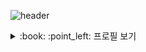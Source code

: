 ![header](https://capsule-render.vercel.app/api?type=waving&color=timeAuto&height=200&section=header&text=JeroCaller's%20Github&fontSize=70&animation=scaleIn&fontAlignY=40)

<details>
<summary>:book: :point_left: 프로필 보기</summary>
<div markdown="1">

### 지속적인 배움과 최적의 솔루션을 위한 깊은 고민으로 끊임없이 성장하는 개발자, JeroCaller입니다. 

#### 강점
- 코딩, 구현에만 치중하지 않고 독자, 사용자들도 쉽게 이해할 수 있는 문서 작성.   
  - 새로 배운 내용을 최대한 이해하기 쉽게 글로 정리하여 기술 블로그에 정리해 오고 있습니다. 
    - [JeroCaller's blog](https://jerocaller.github.io/)
  - 라이브러리 및 API의 편리한 사용을 위한 기술 문서 작성 경험이 있습니다. 
    - [Spoon Suits javadoc](https://github.com/JeroCaller/Spoon-Suits?tab=readme-ov-file#%EC%A0%95%EB%B3%B4---info)
    - [프로젝트에서 작성한 REST API 명세서](https://github.com/JeroCaller/forklog-backend/wiki/%EC%82%B0%EC%B6%9C%EB%AC%BC#api-%EC%A0%95%EC%9D%98%EC%84%9C)

- 꾸준한 학습과 기록, 그리고 실제 서비스라 생각하고 코드로 구현.
  - 학습한 내용을 실제 상황을 가정하여 코드로 구현하며 이를 기록해 나가고 있습니다. 
    - [공부 기록용 repo](#study-repo), 
    - [ex) 사용자 게시판 구현을 통한 JPA 개념 정리](https://jerocaller.github.io/spring/Spring-Data-Jpa/)

#### 앞으로 추구하는 방향성
- 새로운 기술, 지식 학습을 꾸준히 하여 문제해결 능력을 길러 질 좋은 서비스를 제공하는 개발자.
- 구현뿐만 아니라 코드의 가독성, 안정성, 성능 등 다방면을 고려하고 문제를 해결하는 개발자.

## Profile

<a href="https://jerocaller.github.io/">
  <img alt="JeroCaller's blog" src="https://img.shields.io/badge/JeroCaller's blog-181717?style=flat&logo=github&logoColor=white" />
</a>
<a href="mailto:j69m17@gmail.com">
  <img alt="gmail" src="https://img.shields.io/badge/j69m17@gmail.com-EA4335?style=flat&logo=gmail&logoColor=white" />
</a>

## Github stats

<table align="center">
  <tr>
    <td>
      <img alt="JeroCaller's GitHub stats" src="https://github-readme-stats.vercel.app/api?username=JeroCaller&count_private=true&show_icons=true&theme=tokyonight" />
    </td>
    <td>
      <img alt="GitHub Streak" src="https://streak-stats.demolab.com?user=JeroCaller&theme=dark&locale=ko" />
    </td>
  </tr>
  <tr>
    <td colspan="2">
      <img alt="JeroCaller's github activity graph" src="https://github-readme-activity-graph.vercel.app/graph?username=JeroCaller&theme=react" />
    </td>
  </tr>
</table>

## Skills

### BE

![Java](https://img.shields.io/badge/java-%23ED8B00.svg?style=for-the-badge&logo=openjdk&logoColor=white)
<img src="https://img.shields.io/badge/springboot-6DB33F?style=for-the-badge&logo=springboot&logoColor=white">
<img src="https://img.shields.io/badge/spring data jpa-6DB33F?style=for-the-badge&logoColor=white">
<img src="https://img.shields.io/badge/spring security-6DB33F?style=for-the-badge&logo=springsecurity&logoColor=white">
![JWT](https://img.shields.io/badge/JWT-black?style=for-the-badge&logo=JSON%20web%20tokens)
<img src="https://img.shields.io/badge/springboot test-6DB33F?style=for-the-badge&logoColor=white">
<img src="https://img.shields.io/badge/junit5-25A162?style=for-the-badge&logo=junit5&logoColor=white">
<img src="https://img.shields.io/badge/selenium-43B02A?style=for-the-badge&logo=selenium&logoColor=white">
<img src="https://img.shields.io/badge/spring cloud open feign-6DB33F?style=for-the-badge" />
<img src="https://img.shields.io/badge/spring oauth2 client-6DB33F?style=for-the-badge" />
<img src="https://img.shields.io/badge/gradle-02303A?style=for-the-badge&logo=gradle&logoColor=white">
<img src="https://img.shields.io/badge/swagger-85EA2D?style=for-the-badge&logo=swagger&logoColor=FAF9EE" />

### FE

![]()
<img src="https://img.shields.io/badge/react-61DAFB?style=for-the-badge&logo=react&logoColor=white"/>
<img src="https://img.shields.io/badge/redux-764ABC?style=for-the-badge&logo=redux&logoColor=white"/>
<img src="https://img.shields.io/badge/html5-E34F26?style=for-the-badge&logo=html5&logoColor=white"/>
<img src="https://img.shields.io/badge/css3-663399?style=for-the-badge&logo=css&logoColor=white"/>
<img src="https://img.shields.io/badge/javascript-F7DF1E?style=for-the-badge&logo=javascript&logoColor=white" />

### DB

<img src="https://img.shields.io/badge/mariadb-003545?style=for-the-badge&logo=mariadb&logoColor=white"/>

### Git

![]()
<img src="https://img.shields.io/badge/git-F05032?style=for-the-badge&logo=git&logoColor=white"/>
<img src="https://img.shields.io/badge/github-181717?style=for-the-badge&logo=github&logoColor=white"/>
<img src="https://img.shields.io/badge/sourcetree-0052CC?style=for-the-badge&logo=sourcetree&logoColor=white"/>

### CI/CD & Automation

<img src="https://img.shields.io/badge/github actions-2088FF?style=for-the-badge&logo=githubactions&logoColor=white">

### Deployment

![]()
<img src="https://img.shields.io/badge/jitpack-000000?style=for-the-badge&logo=jitpack&logoColor=white">
<img src="https://img.shields.io/badge/github pages-222222?style=for-the-badge&logo=githubpages&logoColor=white">

### Project Management

![]()
<img src="https://img.shields.io/badge/project-%23121011?style=for-the-badge"><img src="https://img.shields.io/badge/github projects-181717?style=for-the-badge&logo=github&logoColor=white">
<img src="https://img.shields.io/badge/issue tracker-%23121011?style=for-the-badge"><img src="https://img.shields.io/badge/github issues-181717?style=for-the-badge&logo=github&logoColor=white">

### IDE

![Visual Studio Code](https://img.shields.io/badge/Visual%20Studio%20Code-0078d7.svg?style=for-the-badge&logo=visual-studio-code&logoColor=white)
<img src="https://img.shields.io/badge/intellij-000000?style=for-the-badge&logo=intellijidea">
<img src="https://img.shields.io/badge/eclipse ide-2C2255?style=for-the-badge&logo=eclipseide&logoColor=white" /> 

### etc.

![]()
<img src="https://img.shields.io/badge/Python-3776AB?style=for-the-badge&logo=python&logoColor=white">
<img src="https://img.shields.io/badge/gemini cli-8E75B2?style=for-the-badge&logo=googlegemini&logoColor=white" />
<img src="https://img.shields.io/badge/notion-000000?style=for-the-badge&logo=notion&logoColor=white" />
<img src="https://img.shields.io/badge/Slack-4A154B?style=for-the-badge&logo=slack&logoColor=white" />

## Projects

- 아이콘을 클릭하면 해당 repo로 이동합니다. 
- 각 프로젝트 repo 내 README.md에서 상세 설명을 보실 수 있습니다.

<table align="center">
  <tr>
    <td align="center" colspan="4">
      <a href="https://github.com/JeroCaller/Spoon-Suits">
        <img alt="Spoon-Suits" src="https://github.com/JeroCaller/Spoon-Suits/blob/main/docs-resources/spoon-suits-icon.png" width="45%" />
      </a>
    </td>
  </tr>
  <tr>
    <td align="center" colspan="2">설명</td>
    <td align="center">인원</td>
    <td align="center">역할 및 한 일</td>
  </tr>
  <tr>
    <td align="center" colspan="2">스프링부트에서 사용할 간단한 유틸 라이브러리</td>
    <td align="center">개인</td>
    <td align="center">BE, 배포, CI/CD</td>
  </tr>
  <tr><td colspan="4"><br/></td></tr>
  <tr>
    <td align="center" colspan="4">
      <a href="https://github.com/JeroCaller/forklog-backend">
        <div align="center">
          <img width="15%" alt="forklog-icon" src="https://github.com/JeroCaller/forklog-backend/blob/main/src/main/resources/static/logo02.png" />
          <img width="25%" alt="forklog-text-icon" src="https://github.com/JeroCaller/forklog-backend/blob/main/src/main/resources/static/textlogo.png" />
        </div>
      </a>
    </td>
  </tr>
  <tr>
    <td align="center" colspan="2">설명</td>
    <td align="center">인원</td>
    <td align="center">역할 및 한 일</td>
  </tr>
  <tr>
    <td align="center" colspan="2">웹 기반 음식점 리뷰 및 추천 사이트</td>
    <td align="center">팀</td>
    <td align="center">BE, 기획, 리팩토링</td>
  </tr>
  <tr><td colspan="4"><br/></td></tr>
  <tr>
    <td align="center">repo</td>
    <td align="center">
      <a href="https://github.com/JeroCaller/boardaily/tree/without-using-api">
        <div style="display:flex;align-items:center;">
          <img width="30%" alt="boardaily" src="https://github.com/JeroCaller/boardaily/blob/without-using-api/images/favicon/favicon-32x32.png" /><br/>
          <strong>Boardaily</strong>
        </div>
      </a>
    </td>
    <td align="center">web</td>
    <td>
      <a href="https://jerocaller.github.io/boardaily/"><strong>Boardaily</strong></a>
    </td>
  </tr>
  <tr>
    <td align="center" colspan="2">설명</td>
    <td align="center">인원</td>
    <td align="center">역할 및 한 일</td>
  </tr>
  <tr>
    <td align="center" colspan="2">계산기, todo list 등의 여러 도구들을 만들어 모아놓은 사이트</td>
    <td align="center">개인</td>
    <td align="center">FE</td>
  </tr>
</table>

## Study repo

학습을 위해 작성한 예제 코드들을 기록해둔 repo입니다. 

<table align="center">
  <tr>
    <td>
      <a href="https://github.com/JeroCaller/spring-boot-study-with-intellij">
        <img alt="spring-boot-study-with-intellij" src="https://github-readme-stats.vercel.app/api/pin/?username=JeroCaller&repo=spring-boot-study-with-intellij" />
      </a>
    </td>
    <td>
      <a href="https://github.com/JeroCaller/spring-study">
        <img alt="spring-study" src="https://github-readme-stats.vercel.app/api/pin/?username=JeroCaller&repo=spring-study" />
      </a>
    </td>
  </tr>
  <tr>
    <td>
      <a href="https://github.com/JeroCaller/JavaStudyWithIntellij">
        <img alt="JavaStudyWithIntellij" src="https://github-readme-stats.vercel.app/api/pin/?username=JeroCaller&repo=JavaStudyWithIntellij" />
      </a>
    </td>
    <td>
      <a href="https://github.com/JeroCaller/java-study">
        <img alt="java-study" src="https://github-readme-stats.vercel.app/api/pin/?username=JeroCaller&repo=java-study" />
      </a>
    </td>
  </tr>
  <tr>
    <td>
      <a href="https://github.com/JeroCaller/StudyAlgorithmWithJava">
        <img width="100%" alt="StudyAlgorithmWithJava" src="https://github-readme-stats.vercel.app/api/pin/?username=JeroCaller&repo=StudyAlgorithmWithJava" />
      </a>
    </td>
    <td>
      <a href="https://github.com/JeroCaller/react-study">
        <img alt="react-study" src="https://github-readme-stats.vercel.app/api/pin/?username=JeroCaller&repo=react-study" />
      </a>
    </td>
  </tr>
  <tr>
    <td>
      <a href="https://github.com/JeroCaller/HTML-CSS-JS-study">
        <img alt="HTML-CSS-JS-study" src="https://github-readme-stats.vercel.app/api/pin/?username=JeroCaller&repo=HTML-CSS-JS-study" />
      </a>
    </td>
    <td>
      <a href="https://github.com/JeroCaller/ds-and-algo-in-python">
        <img alt="ds-and-algo-in-python" src="https://github-readme-stats.vercel.app/api/pin/?username=JeroCaller&repo=ds-and-algo-in-python" />
      </a>
    </td>
  </tr>
</table>

## Problem Solving

<table align="center">
  <tr>
    <td colspan="2">
      <div align="center"><strong>BaekJoon</strong></div>
    </td>
  </tr>
  <tr>
    <td>
      <img alt="Solved.ac 프로필" src="http://mazassumnida.wtf/api/v2/generate_badge?boj=jerocaller" />
    </td>
    <td>
      <img alt="mazandi profile" src="http://mazandi.herokuapp.com/api?handle=jerocaller&theme=cold" />
    </td>
  </tr>
  <tr>
    <td colspan="2">
      <div align="center">
        <a href="https://github.com/JeroCaller/Baekjoon-my-solutions">
          <img alt="Baekjoon-my-solutions" src="https://github-readme-stats.vercel.app/api/pin/?username=JeroCaller&repo=Baekjoon-my-solutions" />
        </a>
      </div>
    </td>
  </tr>
  <tr>
    <td colspan="2">
      <div align="center">
        <img alt="Java icon" src="https://img.shields.io/badge/java-%23ED8B00.svg?style=for-the-badge&logo=openjdk&logoColor=white" />
      </div>
    </td>
  </tr>
</table>

</div>
</details>